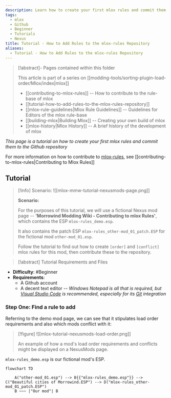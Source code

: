 ```yaml
---
description: Learn how to create your first mlox rules and commit them to the Github repository
tags:
  - mlox
  - Github
  - Beginner
  - Tutorials
  - Nexus
title: Tutorial - How to Add Rules to the mlox-rules Repository
aliases:
  - Tutorial - How to Add Rules to the mlox-rules Repository
---
```


>[!abstract]- Pages contained within this folder 
>
>This article is part of a series on [[modding-tools/sorting-plugin-load-order/Mlox/index|mlox]]
> 
>* [[contributing-to-mlox-rules]] -- How to contribute to the rule-base of mlox 
>* [[tutorial-how-to-add-rules-to-the-mlox-rules-repository]]
>* [[mlox-rule-guidelines|Mlox Rule Guidelines]] -- Guidelines for Editors of the mlox rule-base
>* [[building-mlox|Building Mlox]] -- Creating your own build of mlox
>* [[mlox-history|Mlox History]] -- A brief history of the development of mlox 

_This page is a tutorial on how to create your first mlox rules and commit them to the Github repository_

For more information on how to contribute to [mlox-rules](https://github.com/DanaePlays/mlox-rules), see [[contributing-to-mlox-rules|Contributing to Mlox Rules]]

## Tutorial

>[!info] Scenario:
> ![[mlox-mmw-tutorial-nexusmods-page.png]] 
> 
> **Scenario:**
> 
> For the purposes of this tutorial, we will use a fictional Nexus mod page -- **'Morrowind Modding Wiki - Contributing to mlox Rules'**, which contains the ESP `mlox-rules_demo.esp`.
> 
> It also contains the patch ESP `mlox-rules_other-mod_01_patch.ESP` for the fictional mod  `other-mod_01.esp`.
> 
> Follow the tutorial to find out how to create `[order]` and `[conflict]` mlox rules for this mod, then contribute these to the repository.

>[!abstract] Tutorial Requirements and Files

* **Difficulty**: #Beginner 
* **Requirements**: 
 	* A Github account
 	* A decent text editor -- *Windows Notepad is all that is required, but [Visual Studio Code](https://code.visualstudio.com/) is recommended, especially for its [Git](https://git-scm.com/) integration*

### Step One: Find a rule to add
Referring to the demo mod page, we can see that it stipulates load order requirements and also which mods conflict with it:

>[!figure] ![[mlox-tutorial-nexusmods-load-order.png]]
> 
> An example of how a mod's load order requirements and conflicts might be displayed on a NexusMods page.

`mlox-rules_demo.esp` is our fictional mod's ESP. 

```mermaid
flowchart TD

	A("other-mod_01.esp") --> B{{"mlox-rules_demo.esp"}} --> C("Beautiful cities of Morrowind.ESP") --> D("mlox-rules_other-mod_01_patch.ESP")
	B ~~~ |"Our mod"| B

```